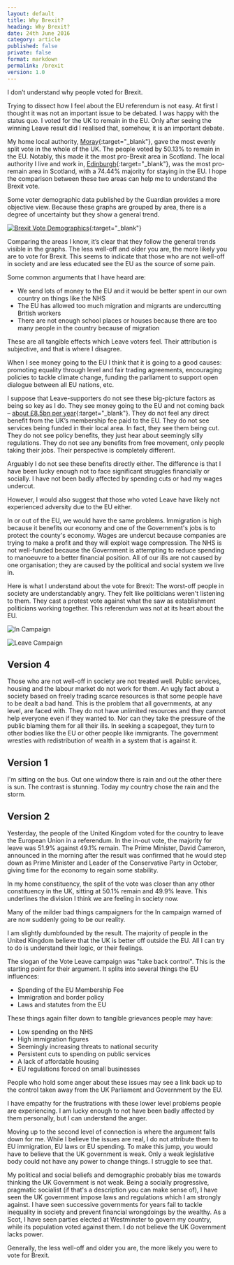 ```yaml
---
layout: default
title: Why Brexit?
heading: Why Brexit?
date: 24th June 2016
category: article
published: false
private: false
format: markdown
permalink: /brexit
version: 1.0
---
```


I don’t understand why people voted for Brexit.

Trying to dissect how I feel about the EU referendum is not easy. At first I thought it was not an important issue to be debated. I was happy with the status quo. I voted for the UK to remain in the EU. Only after seeing the winning Leave result did I realised that, somehow, it is an important debate.

My home local authority, [Moray]({{site.url}}/res/posts/brexit_moray.png){:target="_blank"}, gave the most evenly split vote in the whole of the UK. The people voted by 50.13% to remain in the EU. Notably, this made it the most pro-Brexit area in Scotland. The local authority I live and work in, [Edinburgh]({{site.url}}/res/posts/brexit_edinburgh.png){:target="_blank"}, was the most pro-remain area in Scotland, with a 74.44% majority for staying in the EU. I hope the comparison between these two areas can help me to understand the Brexit vote. 

Some voter demographic data published by the Guardian provides a more objective view. Because these graphs are grouped by area, there is a degree of uncertainty but they show a general trend.

[![Brexit Vote Demographics]({{site.url}}/res/posts/brexit_demographics.png)](http://www.theguardian.com/politics/ng-interactive/2016/jun/23/eu-referendum-live-results-and-analysis){:target="_blank"}

Comparing the areas I know, it’s clear that they follow the general trends visible in the graphs. The less well-off and older you are, the more likely you are to vote for Brexit. This seems to indicate that those who are not well-off in society and are less educated see the EU as the source of some pain.

Some common arguments that I have heard are:

- We send lots of money to the EU and it would be better spent in our own country on things like the NHS
- The EU has allowed too much migration and migrants are undercutting British workers
- There are not enough school places or houses because there are too many people in the country because of migration

These are all tangible effects which Leave voters feel. Their attribution is subjective, and that is where I disagree. 

When I see money going to the EU I think that it is going to a good causes: promoting equality through level and fair trading agreements, encouraging policies to tackle climate change, funding the parliament to support open dialogue between all EU nations, etc. 

I suppose that Leave-supporters do not see these big-picture factors as being so key as I do. They see money going to the EU and not coming back – [about £8.5bn per year](https://fullfact.org/europe/our-eu-membership-fee-55-million/){:target="_blank"}. They do not feel any direct benefit from the UK’s membership fee paid to the EU. They do not see services being funded in their local area. In fact, they see them being cut. They do not see policy benefits, they just hear about seemingly silly regulations. They do not see any benefits from free movement, only people taking their jobs. Their perspective is completely different.

Arguably I do not see these benefits directly either. The difference is that I have been lucky enough not to face significant struggles financially or socially. I have not been badly affected by spending cuts or had my wages undercut.

However, I would also suggest that those who voted Leave have likely not experienced adversity due to the EU either.

In or out of the EU, we would have the same problems. Immigration is high because it benefits our economy and one of the Government's jobs is to protect the county's economy. Wages are undercut because companies are trying to make a profit and they will exploit wage compression. The NHS is not well-funded because the Government is attempting to reduce spending to manoeuvre to a better financial position. All of our ills are not caused by one organisation; they are caused by the political and social system we live in.

Here is what I understand about the vote for Brexit: The worst-off people in society are understandably angry. They felt like politicians weren't listening to them. They cast a protest vote against what the saw as establishment politicians working together. This referendum was not at its heart about the EU.



![In Campaign](http://www.telegraph.co.uk/content/dam/news/2016/04/21/George_osborne-large_trans++-IWLY18X4-CzgyIcjLEAj7xofMA-wVKmzWS90ufl_vY.jpg)

![Leave Campaign](http://cdn.images.express.co.uk/img/dynamic/1/590x/secondary/Boris-Johnson-574738.jpg)

## Version 4

Those who are not well-off in society are not treated well. Public services, housing and the labour market do not work for them. An ugly fact about a society based on freely trading scarce resources is that some people have to be dealt a bad hand. This is the problem that all governments, at any level, are faced with. They do not have unlimited resources and they cannot help everyone even if they wanted to. Nor can they take the pressure of the public blaming them for all their ills. In seeking a scapegoat, they turn to other bodies like the EU or other people like immigrants. The government wrestles with redistribution of wealth in a system that is against it.




## Version 1

I'm sitting on the bus. Out one window there is rain and out the other there is sun. The contrast is stunning. Today my country chose the rain and the storm.

## Version 2

Yesterday, the people of the United Kingdom voted for the country to leave the European Union in a referendum. In the in-out vote, the majority for leave was 51.9% against 49.1% remain. The Prime Minister, David Cameron, announced in the morning after the result was confirmed that he would step down as Prime Minister and Leader of the Conservative Party in October, giving time for the economy to regain some stability.

In my home constituency, the split of the vote was closer than any other constituency in the UK, sitting at 50.1% remain and 49.9% leave. This underlines the division I think we are feeling in society now. 

Many of the milder bad things campaigners for the In campaign warned of are now suddenly going to be our reality.

I am slightly dumbfounded by the result. The majority of people in the United Kingdom believe that the UK is better off outside the EU. All I can try to do is understand their logic, or their feelings.

The slogan of the Vote Leave campaign was "take back control". This is the starting point for their argument. It splits into several things the EU influences:

- Spending of the EU Membership Fee
- Immigration and border policy
- Laws and statutes from the EU

These things again filter down to tangible grievances people may have:

- Low spending on the NHS
- High immigration figures
- Seemingly increasing threats to national security
- Persistent cuts to spending on public services
- A lack of affordable housing
- EU regulations forced on small businesses

People who hold some anger about these issues may see a link back up to the control taken away from the UK Parliament and Government by the EU.

I have empathy for the frustrations with these lower level problems people are experiencing. I am lucky enough to not have been badly affected by them personally, but I can understand the anger.

Moving up to the second level of connection is where the argument falls down for me. While I believe the issues are real, I do not attribute them to EU immigration, EU laws or EU spending. To make this jump, you would have to believe that the UK government is weak. Only a weak legislative body could not have any power to change things. I struggle to see that. 

My political and social beliefs and demographic probably bias me towards thinking the UK Government is not weak. Being a socially progressive, pragmatic socialist (if that's a description you can make sense of), I have seen the UK government impose laws and regulations which I am strongly against. I have seen successive governments for years fail to tackle inequality in society and prevent financial wrongdoings by the wealthy. As a Scot, I have seen parties elected at Westminster to govern my country, while its population voted against them. I do not believe the UK Government lacks power.

Generally, the less well-off and older you are, the more likely you were to vote for Brexit. 

